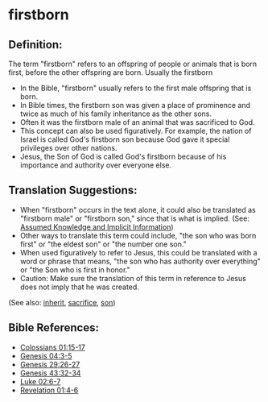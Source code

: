 # firstborn #

## Definition: ##

The term "firstborn" refers to an offspring of people or animals that is born first, before the other offspring are born. Usually the firstborn

* In the Bible, "firstborn" usually refers to the first male offspring that is born.
* In Bible times, the firstborn son was given a place of prominence and twice as much of his family inheritance as the other sons.
* Often it was the firstborn male of an animal that was sacrificed to God.
* This concept can also be used figuratively. For example, the nation of Israel is called God's firstborn son because God gave it special privileges over other nations.
* Jesus, the Son of God is called God's firstborn because of his importance and authority over everyone else.

## Translation Suggestions: ##

* When "firstborn" occurs in the text alone, it could also be translated as "firstborn male" or "firstborn son," since that is what is implied. (See: [Assumed Knowledge and Implicit Information](https://git.door43.org/Door43/en-ta-translate-vol1/src/master/content/figs_explicit.md))
* Other ways to translate this term could include,  "the son who was born first" or "the eldest son" or "the number one son."
* When used figuratively to refer to Jesus, this could be translated with a word or phrase that means, "the son who has authority over everything" or "the Son who is first in honor."
* Caution: Make sure the translation of this term in reference to Jesus does not imply that he was created.

(See also: [inherit](../kt/inherit.md), [sacrifice](../other/sacrifice.md), [son](../kt/son.md))

## Bible References: ##

* [Colossians 01:15-17](https://door43.org/en/bible/notes/col/01/15)
* [Genesis 04:3-5](https://door43.org/en/bible/notes/gen/04/03)
* [Genesis 29:26-27](https://door43.org/en/bible/notes/gen/29/26)
* [Genesis 43:32-34](https://door43.org/en/bible/notes/gen/43/32)
* [Luke 02:6-7](https://door43.org/en/bible/notes/luk/02/06)
* [Revelation 01:4-6](https://door43.org/en/bible/notes/rev/01/04)

